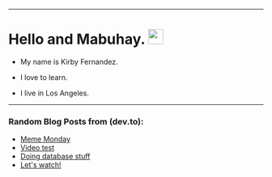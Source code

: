 
<img src="https://komarev.com/ghpvc/?username=kirbygit&style=flat-square&color=blue" alt=""/>

---
<h1>
  Hello and Mabuhay.
  <img src="https://media.giphy.com/media/hvRJCLFzcasrR4ia7z/giphy.gif" width="30px"/>
</h1>

- My name is Kirby Fernandez.

- I love to learn.

- I live in Los Angeles.

---

### Random Blog Posts from (dev.to):
<!-- BLOG-POST-LIST:START -->
- [Meme Monday](https://dev.to/ben/meme-monday-118b)
- [Video test](https://dev.to/ben/embed-test-3fmg)
- [Doing database stuff](https://dev.to/ben/doing-database-stuff-1k4e)
- [Let&#39;s watch!](https://dev.to/ben/lets-watch-2gi7)
<!-- BLOG-POST-LIST:END -->
